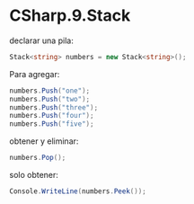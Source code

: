 # CSharp.9.Stack

declarar una pila: 
```csharp
Stack<string> numbers = new Stack<string>();
```

Para agregar:
```csharp
numbers.Push("one");
numbers.Push("two");
numbers.Push("three");
numbers.Push("four");
numbers.Push("five");
```

obtener y eliminar:
```csharp
numbers.Pop();
```

solo obtener:
```csharp
Console.WriteLine(numbers.Peek());
```
